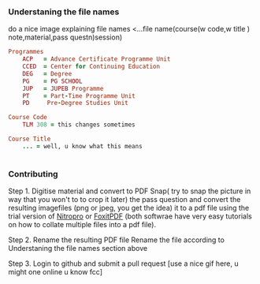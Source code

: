 ### Understaning the file names
do a nice image explaining file names
<...file name(course(w code,w title ) note,material,pass questn)session)

```ruby
Programmes
    ACP   = Advance Certificate Programme Unit
    CCED  = Center for Continuing Education
    DEG   = Degree 
	PG    = PG SCHOOL
    JUP   = JUPEB Programme
    PT    = Part-Time Programme Unit
    PD     Pre-Degree Studies Unit

Course Code
    TLM 308 = this changes sometimes

Course Title
    ... = well, u know what this means
    


```
### Contributing
Step 1. Digitise material and convert to PDF
Snap( try to snap the picture in way that you won't to to crop it later) the pass question and convert the resulting imagefiles (png or jpeg, you get the idea) it to a pdf file using the trial version of [Nitropro](link) or [FoxitPDF](link) (both softwrae have very easy tutorials on how to collate multiple files into a pdf file).

Step 2. Rename the resulting PDF file
Rename the file according to Understaning the file names section above

Step 3. Login to github and submit a pull request
[use a nice gif here, u might one online u know fcc]
